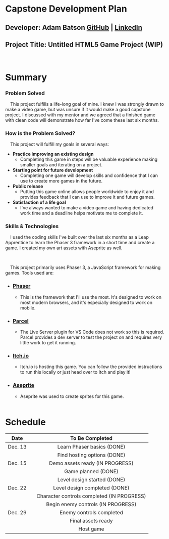 # **Capstone Development Plan**

## **Developer:** Adam Batson [GitHub](https://github.com/tabatson) | [LinkedIn](https://linkedin.com/in/t-a-batson)

## **Project Title:** Untitled HTML5 Game Project (WIP)

<br>

# **Summary**

### **Problem Solved**

&nbsp;&nbsp;&nbsp;&nbsp;This project fulfills a life-long goal of mine. I knew I was strongly drawn to make a video game, but was unsure if it would make a good capstone project. I discussed with my mentor and we agreed that a finished game with clean code will demonstrate how far I've come these last six months.

### **How is the Problem Solved?**

&nbsp;&nbsp;&nbsp;&nbsp;This project will fulfill my goals in several ways:

- **Practice improving an existing design**
  - Completing this game in steps will be valuable experience making smaller goals and iterating on a project.
- **Starting point for future development**
  - Completing one game will develop skills and confidence that I can use to create more games in the future.
- **Public release**
  - Putting this game online allows people worldwide to enjoy it and provides feedback that I can use to improve it and future games.
- **Satisfaction of a life goal**
  - I've always wanted to make a video game and having dedicated work time and a deadline helps motivate me to complete it.

### **Skills & Technologies**

&nbsp;&nbsp;&nbsp;&nbsp;I used the coding skills I've built over the last six months as a Leap Apprentice to learn the Phaser 3 framework in a short time and create a game. I created my own art assets with Aseprite as well.

<br>

&nbsp;&nbsp;&nbsp;&nbsp;This project primarily uses Phaser 3, a JavaScript framework for making games. Tools used are:

- ### [Phaser](https://phaser.io/)
  - This is the framework that I'll use the most. It's designed to work on most modern browsers, and it's especially designed to work on mobile.
- ### [Parcel](https://parceljs.org/)
  - The Live Server plugin for VS Code does not work so this is required. Parcel provides a dev server to test the project on and requires very little work to get it running.
- ### [Itch.io](https://itch.io/)
  - Itch.io is hosting this game. You can follow the provided instructions to run this locally or just head over to Itch and play it!
- ### [Aseprite](https://www.aseprite.org/)
  - Aseprite was used to create sprites for this game.

  <br>

# **Schedule**

|  Date   |     |          To Be Completed           |
| :-----: | --- | :----------------------------------------------: |
| Dec. 13 |     |       Learn Phaser basics (DONE)       |
|         |     |    Find hosting options (DONE)     |
| Dec. 15 |     |  Demo assets ready (IN PROGRESS)   |
|         |     |        Game planned (DONE)         |
|         |     |        Level design started (DONE)       |
| Dec. 22 |     |       Level design completed (DONE)      |
|         |     |    Character controls completed (IN PROGRESS)   |
|         |     |        Begin enemy controls (IN PROGRESS)        |
| Dec. 29 |     |      Enemy controls completed      |
|         |     |         Final assets ready         |
|         |     |             Host game              |

